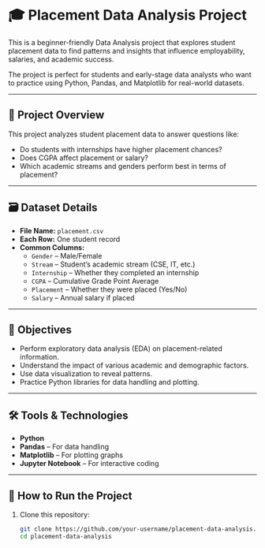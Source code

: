 # 🎓 Placement Data Analysis Project

This is a beginner-friendly Data Analysis project that explores student placement data to find patterns and insights that influence employability, salaries, and academic success.

The project is perfect for students and early-stage data analysts who want to practice using Python, Pandas, and Matplotlib for real-world datasets.

---

## 📌 Project Overview

This project analyzes student placement data to answer questions like:

- Do students with internships have higher placement chances?
- Does CGPA affect placement or salary?
- Which academic streams and genders perform best in terms of placement?

---

## 🗃️ Dataset Details

- **File Name:** `placement.csv`
- **Each Row:** One student record
- **Common Columns:**
  - `Gender` – Male/Female
  - `Stream` – Student’s academic stream (CSE, IT, etc.)
  - `Internship` – Whether they completed an internship
  - `CGPA` – Cumulative Grade Point Average
  - `Placement` – Whether they were placed (Yes/No)
  - `Salary` – Annual salary if placed

---

## 🧠 Objectives

- Perform exploratory data analysis (EDA) on placement-related information.
- Understand the impact of various academic and demographic factors.
- Use data visualization to reveal patterns.
- Practice Python libraries for data handling and plotting.

---

## 🛠️ Tools & Technologies

- **Python**
- **Pandas** – For data handling
- **Matplotlib** – For plotting graphs
- **Jupyter Notebook** – For interactive coding

---

## 🚀 How to Run the Project

1. Clone this repository:
   ```bash
   git clone https://github.com/your-username/placement-data-analysis.git
   cd placement-data-analysis

